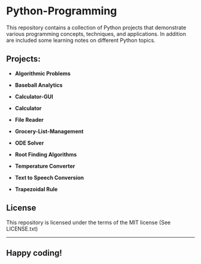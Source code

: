 # Python-Programming

This repository contains a collection of Python projects that demonstrate various programming concepts, techniques, and applications. In addition are included some learning notes 
on different Python topics. 

## Projects:

- **Algorithmic Problems**

- **Baseball Analytics**

- **Calculator-GUI**
  
- **Calculator**

- **File Reader**

- **Grocery-List-Management**

- **ODE Solver**

- **Root Finding Algorithms**

- **Temperature Converter**

- **Text to Speech Conversion**

- **Trapezoidal Rule**


## License

This repository is licensed under the terms of the MIT license (See LICENSE.txt)



---

## **Happy coding!**
